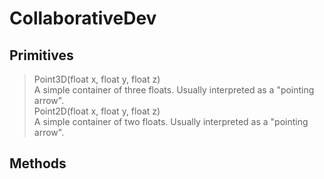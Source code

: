 # CollaborativeDev
## Primitives
>Point3D(float x, float y, float z)\
>A simple container of three floats. Usually interpreted as a "pointing arrow".\
>Point2D(float x, float y, float z)\
>A simple container of two floats. Usually interpreted as a "pointing arrow".
## Methods
